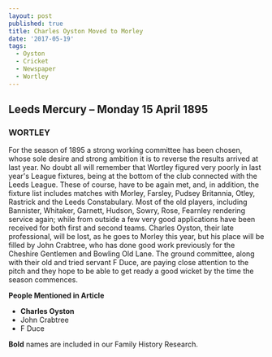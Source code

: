 ```yaml
---
layout: post
published: true
title: Charles Oyston Moved to Morley
date: '2017-05-19'
tags:
  - Oyston
  - Cricket
  - Newspaper
  - Wortley
---
```

## Leeds Mercury – Monday 15 April 1895 

### WORTLEY

For the season of 1895 a strong working committee has been chosen, whose sole desire and strong ambition it is to reverse the results arrived at last year. No doubt all will remember that Wortley figured very poorly in last year's League fixtures, being at the bottom of the club connected with the Leeds League. These of course, have to be again met, and, in addition, the fixture list includes matches with Morley, Farsley, Pudsey Britannia, Otley, Rastrick and the Leeds Constabulary. Most of the old players, including Bannister, Whitaker, Garnett, Hudson, Sowry, Rose, Fearnley rendering service again; while from outside a few very good applications have been received for both first and second teams. Charles Oyston, their late professional, will be lost, as he goes to Morley this year, but his place will be filled by John Crabtree, who has done good work previously for the Cheshire Gentlemen and Bowling Old Lane. The ground committee, along with their old and tried servant F Duce, are paying close attention to the pitch and they hope to be able to get ready a good wicket by the time the season commences. 


**People Mentioned in Article**

- **Charles Oyston**
- John Crabtree
- F Duce

**Bold** names are included in our Family History Research.
